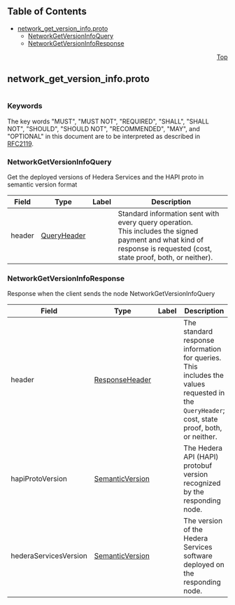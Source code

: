 ## Table of Contents

- [network_get_version_info.proto](#network_get_version_info-proto)
    - [NetworkGetVersionInfoQuery](#proto-NetworkGetVersionInfoQuery)
    - [NetworkGetVersionInfoResponse](#proto-NetworkGetVersionInfoResponse)
  



<a name="network_get_version_info-proto"></a>
<p align="right"><a href="#top">Top</a></p>

## network_get_version_info.proto
#

### Keywords
The key words "MUST", "MUST NOT", "REQUIRED", "SHALL", "SHALL NOT",
"SHOULD", "SHOULD NOT", "RECOMMENDED", "MAY", and "OPTIONAL" in this
document are to be interpreted as described in [RFC2119](https://www.ietf.org/rfc/rfc2119).


<a name="proto-NetworkGetVersionInfoQuery"></a>

### NetworkGetVersionInfoQuery
Get the deployed versions of Hedera Services and the HAPI proto in semantic version format


| Field | Type | Label | Description |
| ----- | ---- | ----- | ----------- |
| header | [QueryHeader](#proto-QueryHeader) |  | Standard information sent with every query operation.<br/> This includes the signed payment and what kind of response is requested (cost, state proof, both, or neither). |






<a name="proto-NetworkGetVersionInfoResponse"></a>

### NetworkGetVersionInfoResponse
Response when the client sends the node NetworkGetVersionInfoQuery


| Field | Type | Label | Description |
| ----- | ---- | ----- | ----------- |
| header | [ResponseHeader](#proto-ResponseHeader) |  | The standard response information for queries.<br/> This includes the values requested in the `QueryHeader`; cost, state proof, both, or neither. |
| hapiProtoVersion | [SemanticVersion](#proto-SemanticVersion) |  | The Hedera API (HAPI) protobuf version recognized by the responding node. |
| hederaServicesVersion | [SemanticVersion](#proto-SemanticVersion) |  | The version of the Hedera Services software deployed on the responding node. |





 <!-- end messages -->

 <!-- end enums -->

 <!-- end HasExtensions -->

 <!-- end services -->


